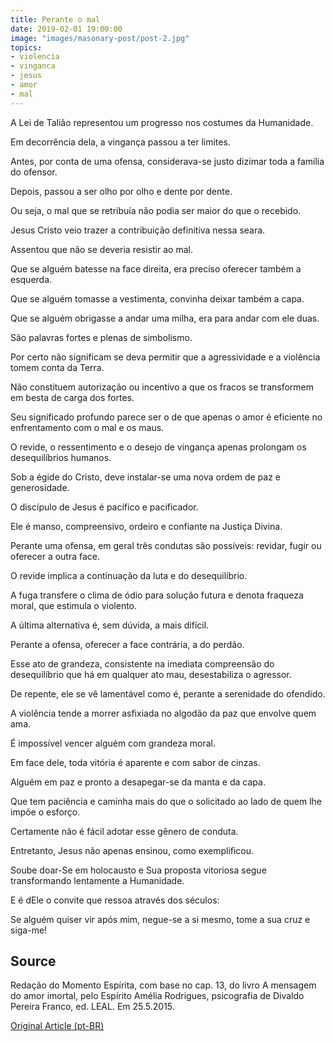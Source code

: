 ```yaml
---
title: Perante o mal
date: 2019-02-01 19:00:00
image: "images/masonary-post/post-2.jpg"
topics: 
- violencia
- vinganca
- jesus
- amor
- mal
---
```


A Lei de Talião representou um progresso nos costumes da Humanidade.

Em decorrência dela, a vingança passou a ter limites.

Antes, por conta de uma ofensa, considerava-se justo dizimar toda a família do
ofensor.

Depois, passou a ser olho por olho e dente por dente.

Ou seja, o mal que se retribuía não podia ser maior do que o recebido.

Jesus Cristo veio trazer a contribuição definitiva nessa seara.

Assentou que não se deveria resistir ao mal.

Que se alguém batesse na face direita, era preciso oferecer também a esquerda.

Que se alguém tomasse a vestimenta, convinha deixar também a capa.

Que se alguém obrigasse a andar uma milha, era para andar com ele duas.

São palavras fortes e plenas de simbolismo.

Por certo não significam se deva permitir que a agressividade e a violência
tomem conta da Terra.

Não constituem autorização ou incentivo a que os fracos se transformem em besta
de carga dos fortes.

Seu significado profundo parece ser o de que apenas o amor é eficiente no
enfrentamento com o mal e os maus.

O revide, o ressentimento e o desejo de vingança apenas prolongam os
desequilíbrios humanos.

Sob a égide do Cristo, deve instalar-se uma nova ordem de paz e generosidade.

O discípulo de Jesus é pacífico e pacificador.

Ele é manso, compreensivo, ordeiro e confiante na Justiça Divina.

Perante uma ofensa, em geral três condutas são possíveis: revidar, fugir ou
oferecer a outra face.

O revide implica a continuação da luta e do desequilíbrio.

A fuga transfere o clima de ódio para solução futura e denota fraqueza moral,
que estimula o violento.

A última alternativa é, sem dúvida, a mais difícil.

Perante a ofensa, oferecer a face contrária, a do perdão.

Esse ato de grandeza, consistente na imediata compreensão do desequilíbrio que
há em qualquer ato mau, desestabiliza o agressor.

De repente, ele se vê lamentável como é, perante a serenidade do ofendido.

A violência tende a morrer asfixiada no algodão da paz que envolve quem ama.

É impossível vencer alguém com grandeza moral.

Em face dele, toda vitória é aparente e com sabor de cinzas.

Alguém em paz e pronto a desapegar-se da manta e da capa.

Que tem paciência e caminha mais do que o solicitado ao lado de quem lhe impõe
o esforço.

Certamente não é fácil adotar esse gênero de conduta.

Entretanto, Jesus não apenas ensinou, como exemplificou.

Soube doar-Se em holocausto e Sua proposta vitoriosa segue transformando
lentamente a Humanidade.

E é dEle o convite que ressoa através dos séculos:

Se alguém quiser vir após mim, negue-se a si mesmo, tome a sua cruz e siga-me!
 

## Source
Redação do Momento Espírita, com base no cap. 13,
do livro A mensagem do amor imortal, pelo Espírito
Amélia Rodrigues, psicografia de Divaldo Pereira Franco,
ed. LEAL.
Em 25.5.2015.


[Original Article (pt-BR)](http://momento.com.br/pt/ler_texto.php?id=4477)
